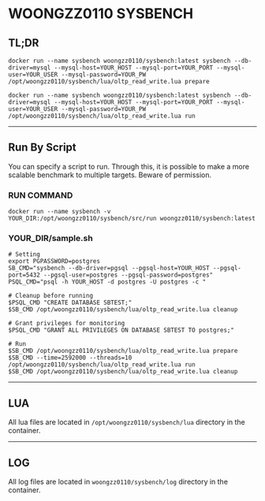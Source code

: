 # WOONGZZ0110 SYSBENCH

## TL;DR
```
docker run --name sysbench woongzz0110/sysbench:latest sysbench --db-driver=mysql --mysql-host=YOUR_HOST --mysql-port=YOUR_PORT --mysql-user=YOUR_USER --mysql-password=YOUR_PW /opt/woongzz0110/sysbench/lua/oltp_read_write.lua prepare

docker run --name sysbench woongzz0110/sysbench:latest sysbench --db-driver=mysql --mysql-host=YOUR_HOST --mysql-port=YOUR_PORT --mysql-user=YOUR_USER --mysql-password=YOUR_PW /opt/woongzz0110/sysbench/lua/oltp_read_write.lua run
```

---

## Run By Script
You can specify a script to run. Through this, it is possible to make a more scalable benchmark to multiple targets. Beware of permission.
### RUN COMMAND
```
docker run --name sysbench -v YOUR_DIR:/opt/woongzz0110/sysbench/src/run woongzz0110/sysbench:latest
```
### YOUR_DIR/sample.sh
```
# Setting
export PGPASSWORD=postgres
SB_CMD="sysbench --db-driver=pgsql --pgsql-host=YOUR_HOST --pgsql-port=5432 --pgsql-user=postgres --pgsql-password=postgres"
PSQL_CMD="psql -h YOUR_HOST -d postgres -U postgres -c "

# Cleanup before running
$PSQL_CMD "CREATE DATABASE SBTEST;"
$SB_CMD /opt/woongzz0110/sysbench/lua/oltp_read_write.lua cleanup

# Grant privileges for monitoring 
$PSQL_CMD "GRANT ALL PRIVILEGES ON DATABASE SBTEST TO postgres;"

# Run
$SB_CMD /opt/woongzz0110/sysbench/lua/oltp_read_write.lua prepare
$SB_CMD --time=2592000 --threads=10 /opt/woongzz0110/sysbench/lua/oltp_read_write.lua run
$SB_CMD /opt/woongzz0110/sysbench/lua/oltp_read_write.lua cleanup
```

---

## LUA

All lua files are located in `/opt/woongzz0110/sysbench/lua` directory in the container.

---

## LOG
All log files are located in `woongzz0110/sysbench/log` directory in the container.